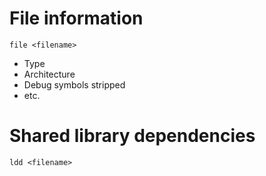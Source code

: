 # File information
```
file <filename>
```
- Type
- Architecture
- Debug symbols stripped
- etc.

# Shared library dependencies
```
ldd <filename>
```
